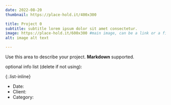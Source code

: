 ```yaml
---
date: 2022-08-20
thumbnail: https://place-hold.it/400x300

title: Project 0
subtitle: subtitle lorem ipsum dolor sit amet consectetur.
image: https://place-hold.it/600x300 #main image, can be a link or a file in assets/img/portfolio
alt: image alt text

---
```

Use this area to describe your project. **Markdown** supported.

optional info list (delete if not using):

{:.list-inline} 
- Date: 
- Client: 
- Category: 
